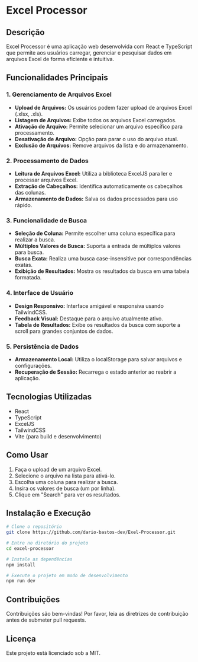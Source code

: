 # Excel Processor

## Descrição
Excel Processor é uma aplicação web desenvolvida com React e TypeScript que permite aos usuários carregar, gerenciar e pesquisar dados em arquivos Excel de forma eficiente e intuitiva.

## Funcionalidades Principais
### 1. Gerenciamento de Arquivos Excel
- **Upload de Arquivos:** Os usuários podem fazer upload de arquivos Excel (.xlsx, .xls).
- **Listagem de Arquivos:** Exibe todos os arquivos Excel carregados.
- **Ativação de Arquivo:** Permite selecionar um arquivo específico para processamento.
- **Desativação de Arquivo:** Opção para parar o uso do arquivo atual.
- **Exclusão de Arquivos:** Remove arquivos da lista e do armazenamento.

### 2. Processamento de Dados
- **Leitura de Arquivos Excel:** Utiliza a biblioteca ExcelJS para ler e processar arquivos Excel.
- **Extração de Cabeçalhos:** Identifica automaticamente os cabeçalhos das colunas.
- **Armazenamento de Dados:** Salva os dados processados para uso rápido.

### 3. Funcionalidade de Busca
- **Seleção de Coluna:** Permite escolher uma coluna específica para realizar a busca.
- **Múltiplos Valores de Busca:** Suporta a entrada de múltiplos valores para busca.
- **Busca Exata:** Realiza uma busca case-insensitive por correspondências exatas.
- **Exibição de Resultados:** Mostra os resultados da busca em uma tabela formatada.

### 4. Interface de Usuário
- **Design Responsivo:** Interface amigável e responsiva usando TailwindCSS.
- **Feedback Visual:** Destaque para o arquivo atualmente ativo.
- **Tabela de Resultados:** Exibe os resultados da busca com suporte a scroll para grandes conjuntos de dados.

### 5. Persistência de Dados
- **Armazenamento Local:** Utiliza o localStorage para salvar arquivos e configurações.
- **Recuperação de Sessão:** Recarrega o estado anterior ao reabrir a aplicação.

## Tecnologias Utilizadas
- React
- TypeScript
- ExcelJS
- TailwindCSS
- Vite (para build e desenvolvimento)

## Como Usar
1. Faça o upload de um arquivo Excel.
2. Selecione o arquivo na lista para ativá-lo.
3. Escolha uma coluna para realizar a busca.
4. Insira os valores de busca (um por linha).
5. Clique em "Search" para ver os resultados.

## Instalação e Execução
```bash
# Clone o repositório
git clone https://github.com/dario-bastos-dev/Exel-Processor.git

# Entre no diretório do projeto
cd excel-processor

# Instale as dependências
npm install

# Execute o projeto em modo de desenvolvimento
npm run dev
```

## Contribuições
Contribuições são bem-vindas! Por favor, leia as diretrizes de contribuição antes de submeter pull requests.

## Licença
Este projeto está licenciado sob a MIT.